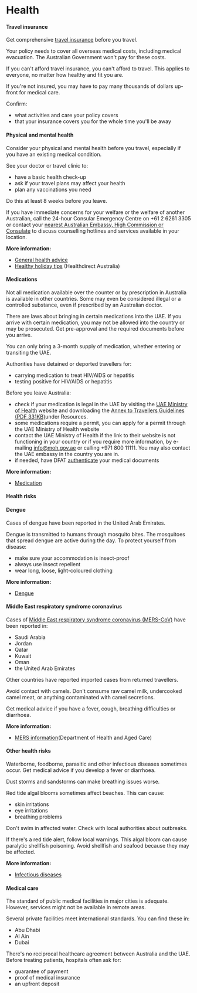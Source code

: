 # Health

#### Travel insurance

Get comprehensive [travel insurance](/before-you-go/the-basics/travel-insurance "Travel insurance") before you travel.

Your policy needs to cover all overseas medical costs, including medical evacuation. The Australian Government won't pay for these costs.

If you can't afford travel insurance, you can't afford to travel. This applies to everyone, no matter how healthy and fit you are.

If you're not insured, you may have to pay many thousands of dollars up-front for medical care.

Confirm:

* what activities and care your policy covers
* that your insurance covers you for the whole time you'll be away

#### Physical and mental health

Consider your physical and mental health before you travel, especially if you have an existing medical condition.

See your doctor or travel clinic to:

* have a basic health check-up
* ask if your travel plans may affect your health
* plan any vaccinations you need

Do this at least 8 weeks before you leave.

If you have immediate concerns for your welfare or the welfare of another Australian, call the 24-hour Consular Emergency Centre on +61 2 6261 3305 or contact your [nearest Australian Embassy, High Commission or Consulate](https://www.dfat.gov.au/about-us/our-locations/missions/our-embassies-and-consulates-overseas) to discuss counselling hotlines and services available in your location.

**More information:**

* [General health advice](/before-you-go/health "Taking care of your health")
* [Healthy holiday tips](https://www.healthdirect.gov.au/healthy-holiday-tips-infographic) (Healthdirect Australia)

#### Medications

Not all medication available over the counter or by prescription in Australia is available in other countries. Some may even be considered illegal or a controlled substance, even if prescribed by an Australian doctor.

There are laws about bringing in certain medications into the UAE. If you arrive with certain medication, you may not be allowed into the country or may be prosecuted. Get pre-approval and the required documents before you arrive.

You can only bring a 3-month supply of medication, whether entering or transiting the UAE.

Authorities have detained or deported travellers for:

* carrying medication to treat HIV/AIDS or hepatitis
* testing positive for HIV/AIDS or hepatitis

Before you leave Australia:

* check if your medication is legal in the UAE by visiting the [UAE Ministry of Health](https://mohap.gov.ae/en/services/issue-of-permit-to-import-medicines-for-personal-use) website and downloading the [Annex to Travellers Guidelines (PDF 331KB)](https://mohap.gov.ae/assets/download/727fd04f/Annex%20to%20Travellers%20Guidelines%20-%20PDF%20331KB.pdf.aspx)under Resources.
* some medications require a permit, you can apply for a permit through the UAE Ministry of Health website
* contact the UAE Ministry of Health if the link to their website is not functioning in your country or if you require more information, by e-mailing [info@moh.gov.ae](mailto:info@moh.gov.ae) or calling +971 800 11111. You may also contact the UAE embassy in the country you are in.
* if needed, have DFAT [authenticate](https://www.smartraveller.gov.au/consular-services/notarial-services/documents) your medical documents

**More information:**

* [Medication](/before-you-go/health/medications "Medication and medical equipment")

#### Health risks

#### Dengue

Cases of dengue have been reported in the United Arab Emirates. 

Dengue is transmitted to humans through mosquito bites. The mosquitoes that spread dengue are active during the day. To protect yourself from disease:

* make sure your accommodation is insect-proof
* always use insect repellent
* wear long, loose, light-coloured clothing

**More information:**

* [Dengue](https://www.health.gov.au/diseases/dengue-virus-infection)

#### Middle East respiratory syndrome coronavirus

Cases of [Middle East respiratory syndrome coronavirus (MERS-CoV)](https://www.who.int/news-room/fact-sheets/detail/middle-east-respiratory-syndrome-coronavirus-(mers-cov)) have been reported in:

* Saudi Arabia
* Jordan
* Qatar
* Kuwait
* Oman
* the United Arab Emirates

Other countries have reported imported cases from returned travellers.

Avoid contact with camels. Don't consume raw camel milk, undercooked camel meat, or anything contaminated with camel secretions.

Get medical advice if you have a fever, cough, breathing difficulties or diarrhoea.

**More information:**

* [MERS information](https://www.health.gov.au/diseases/middle-east-respiratory-syndrome-mers?utm_source=health.gov.au&utm_medium=callout-auto-custom&utm_campaign=digital_transformation)(Department of Health and Aged Care)

#### Other health risks

Waterborne, foodborne, parasitic and other infectious diseases sometimes occur. Get medical advice if you develop a fever or diarrhoea.

Dust storms and sandstorms can make breathing issues worse.

Red tide algal blooms sometimes affect beaches. This can cause:

* skin irritations
* eye irritations
* breathing problems

Don't swim in affected water. Check with local authorities about outbreaks.

If there's a red tide alert, follow local warnings. This algal bloom can cause paralytic shellfish poisoning. Avoid shellfish and seafood because they may be affected.

**More information:**

* [Infectious diseases](/before-you-go/health/diseases "Infectious diseases")

#### Medical care

The standard of public medical facilities in major cities is adequate. However, services might not be available in remote areas.

Several private facilities meet international standards. You can find these in:

* Abu Dhabi
* Al Ain
* Dubai

There's no reciprocal healthcare agreement between Australia and the UAE. Before treating patients, hospitals often ask for:

* guarantee of payment
* proof of medical insurance
* an upfront deposit